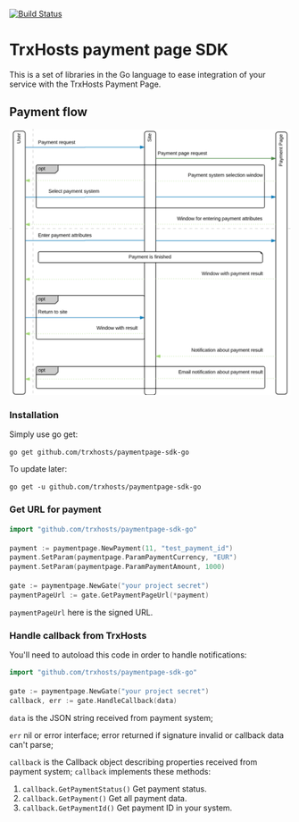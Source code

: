 [![Build Status](https://travis-ci.com/trxhosts/paymentpage-sdk-go.svg?branch=main)](https://travis-ci.com/trxhosts/paymentpage-sdk-go)

# TrxHosts payment page SDK

This is a set of libraries in the Go language to ease integration of your service
with the TrxHosts Payment Page.

## Payment flow

![Payment flow](flow.png)

### Installation

Simply use go get:

`go get github.com/trxhosts/paymentpage-sdk-go`

To update later:

`go get -u github.com/trxhosts/paymentpage-sdk-go`

### Get URL for payment

```go
import "github.com/trxhosts/paymentpage-sdk-go"

payment := paymentpage.NewPayment(11, "test_payment_id")
payment.SetParam(paymentpage.ParamPaymentCurrency, "EUR")
payment.SetParam(paymentpage.ParamPaymentAmount, 1000)

gate := paymentpage.NewGate("your project secret")
paymentPageUrl := gate.GetPaymentPageUrl(*payment)
``` 

`paymentPageUrl` here is the signed URL.

### Handle callback from TrxHosts

You'll need to autoload this code in order to handle notifications:

```go
import "github.com/trxhosts/paymentpage-sdk-go"

gate := paymentpage.NewGate("your project secret")
callback, err := gate.HandleCallback(data)
```

`data` is the JSON string received from payment system;

`err` nil or error interface; error returned if signature invalid or callback data can't parse;

`callback` is the Callback object describing properties received from payment system;
`callback` implements these methods: 
1. `callback.GetPaymentStatus()`
    Get payment status.
2. `callback.GetPayment()`
    Get all payment data.
3. `callback.GetPaymentId()`
    Get payment ID in your system.

